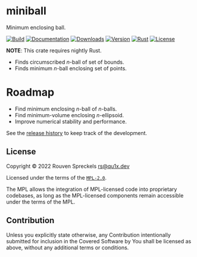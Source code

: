 # miniball

Minimum enclosing ball.

[![Build][]](https://github.com/qu1x/miniball/actions/workflows/build.yml)
[![Documentation][]](https://docs.rs/miniball)
[![Downloads][]](https://crates.io/crates/miniball)
[![Version][]](https://crates.io/crates/miniball)
[![Rust][]](https://www.rust-lang.org)
[![License][]](https://mozilla.org/MPL)

[Build]: https://github.com/qu1x/miniball/actions/workflows/build.yml/badge.svg
[Documentation]: https://docs.rs/miniball/badge.svg
[Downloads]: https://img.shields.io/crates/d/miniball.svg
[Version]: https://img.shields.io/crates/v/miniball.svg
[Rust]: https://img.shields.io/badge/rust-nightly-orange.svg
[License]: https://img.shields.io/crates/l/miniball

**NOTE**: This crate requires nightly Rust.

  * Finds circumscribed *n*-ball of set of bounds.
  * Finds minimum *n*-ball enclosing set of points.

# Roadmap

  * Find minimum enclosing *n*-ball of *n*-balls.
  * Find minimum-volume enclosing *n*-ellipsoid.
  * Improve numerical stability and performance.

See the [release history] to keep track of the development.

[release history]: RELEASES.md

## License

Copyright © 2022 Rouven Spreckels <rs@qu1x.dev>

Licensed under the terms of the [`MPL-2.0`](LICENSES/MPL-2.0).

The MPL allows the integration of MPL-licensed code into proprietary codebases, as long as the
MPL-licensed components remain accessible under the terms of the MPL.

## Contribution

Unless you explicitly state otherwise, any Contribution intentionally submitted for inclusion in the
Covered Software by You shall be licensed as above, without any additional terms or conditions.
